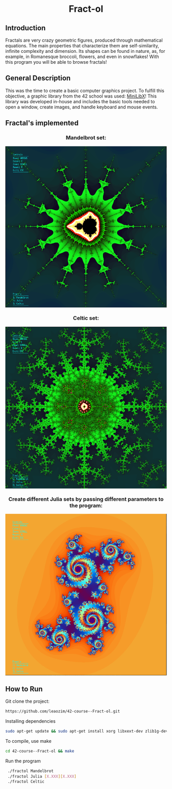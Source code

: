 <h1 align=center>
	<b>Fract-ol</b>
</h1>

## Introduction
Fractals are very crazy geometric figures, produced through mathematical equations. The main properties that characterize them are self-similarity, infinite complexity and dimension. 
Its shapes can be found in nature, as, for example, in Romanesque broccoli, flowers, and even in snowflakes! 
With this program you will be able to browse fractals!

## General Description

This was the time to create a basic computer graphics project. To fulfill this objective, a graphic library from the 42 school was used: <a href="https://github.com/42Paris/minilibx-linux">MiniLibX</a>! This library was developed in-house and includes the basic tools needed to open a window, create images, and handle keyboard and mouse events.

## Fractal's implemented


<h3 align=center> Mandelbrot set: </h3>

<p align=center>
<img align="center" src="https://github.com/leaozim/42-course--Fract-ol/blob/main/images/mandel_bonitao.png"</>
</p>

<h3 align=center> Celtic set: </h3>

<p align=center>
<img align="center" src="https://github.com/leaozim/42-course--Fract-ol/blob/main/images/cel_bonitao.png"</>
</p>

<h3 align=center> Create different Julia sets by passing different parameters to the program: </h3>
<p align=center>
<img align="center"  src="https://github.com/leaozim/42-course--Fract-ol/blob/main/images/julia_lindao.png"</>
</p>

## How to Run 

Git clone the project:
```sh
https://github.com/leaozim/42-course--Fract-ol.git
```
Installing dependencies
```sh
sudo apt-get update && sudo apt-get install xorg libxext-dev zlib1g-dev
```
To compile, use make
```sh
cd 42-course--Fract-ol && make
```
Run the program
```sh
 ./fractol Mandelbrot
 ./fractol Julia [X.XXX][X.XXX]
 ./fractol Celtic
```


